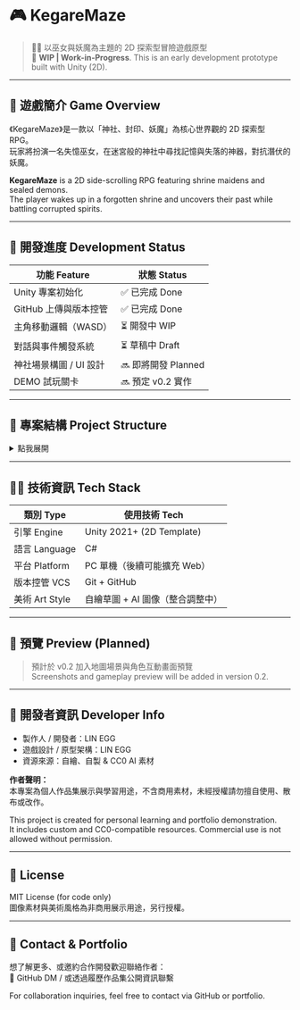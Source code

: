 # 🎮 KegareMaze

> 🧙‍♀️ 以巫女與妖魔為主題的 2D 探索型冒險遊戲原型  
> 🧪 **WIP | Work-in-Progress**. This is an early development prototype built with Unity (2D).

---

## 🧭 遊戲簡介 Game Overview

《KegareMaze》是一款以「神社、封印、妖魔」為核心世界觀的 2D 探索型 RPG。  
玩家將扮演一名失憶巫女，在迷宮般的神社中尋找記憶與失落的神器，對抗潛伏的妖魔。

**KegareMaze** is a 2D side-scrolling RPG featuring shrine maidens and sealed demons.  
The player wakes up in a forgotten shrine and uncovers their past while battling corrupted spirits.

---

## 🚧 開發進度 Development Status

| 功能 Feature               | 狀態 Status    |
|---------------------------|----------------|
| Unity 專案初始化           | ✅ 已完成 Done |
| GitHub 上傳與版本控管      | ✅ 已完成 Done |
| 主角移動邏輯（WASD）       | ⏳ 開發中 WIP  |
| 對話與事件觸發系統         | ⏳ 草稿中 Draft |
| 神社場景構圖 / UI 設計     | 🔜 即將開發 Planned |
| DEMO 試玩關卡              | 🔜 預定 v0.2 實作 |

---

## 📁 專案結構 Project Structure
<details>
<summary>點我展開</summary>

<br>

```text
KegareMaze/
├── Assets/ # 遊戲素材與腳本 Assets & Scripts
├── ProjectSettings/ # Unity 設定 Project config
├── Packages/ # 套件管理 Package dependencies
├── README.md # 本說明文件 This document
├── .gitignore # 忽略設定 Git ignore settings
```

</details>

---

## 🧑‍💻 技術資訊 Tech Stack

| 類別 Type      | 使用技術 Tech                        |
|----------------|--------------------------------------|
| 引擎 Engine     | Unity 2021+ (2D Template)            |
| 語言 Language   | C#                                   |
| 平台 Platform   | PC 單機（後續可能擴充 Web）         |
| 版本控管 VCS    | Git + GitHub                         |
| 美術 Art Style  | 自繪草圖 + AI 圖像（整合調整中）    |

---

## 📸 預覽 Preview (Planned)

> 預計於 v0.2 加入地圖場景與角色互動畫面預覽  
> Screenshots and gameplay preview will be added in version 0.2.

---

## 👤 開發者資訊 Developer Info

- 製作人 / 開發者：LIN EGG  
- 遊戲設計 / 原型架構：LIN EGG  
- 資源來源：自繪、自製 & CC0 AI 素材

**作者聲明：**  
本專案為個人作品集展示與學習用途，不含商用素材，未經授權請勿擅自使用、散布或改作。

This project is created for personal learning and portfolio demonstration.  
It includes custom and CC0-compatible resources. Commercial use is not allowed without permission.

---

## 📜 License

MIT License (for code only)  
圖像素材與美術風格為非商用展示用途，另行授權。

---

## 💌 Contact & Portfolio

想了解更多、或邀約合作開發歡迎聯絡作者：  
📮 GitHub DM / 或透過履歷作品集公開資訊聯繫  

For collaboration inquiries, feel free to contact via GitHub or portfolio.
